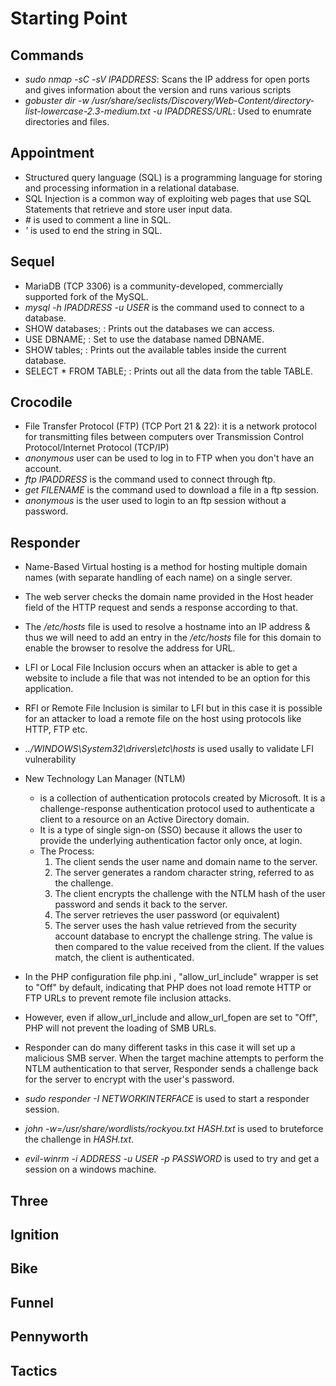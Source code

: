# Starting Point
## Commands
* *sudo nmap -sC -sV IPADDRESS*: Scans the IP address for open ports and gives information about the version and runs various scripts
* *gobuster dir -w /usr/share/seclists/Discovery/Web-Content/directory-list-lowercase-2.3-medium.txt -u IPADDRESS/URL*: Used to enumrate directories and files.


  
## Appointment
* Structured query language (SQL) is a programming language for storing and processing information in a relational database.
* SQL Injection is a common way of exploiting web pages that use SQL Statements that retrieve and store user input data.
* *#* is used to comment a line in SQL.
* *'* is used to end the string in SQL.

## Sequel
* MariaDB (TCP 3306) is a community-developed, commercially supported fork of the MySQL.
* *mysql -h IPADDRESS -u USER* is the command used to connect to a database.
* SHOW databases; : Prints out the databases we can access.
* USE DBNAME; : Set to use the database named DBNAME.
* SHOW tables; : Prints out the available tables inside the current database.
* SELECT * FROM TABLE; : Prints out all the data from the table TABLE.

## Crocodile
* File Transfer Protocol (FTP) (TCP Port 21 & 22): it is a network protocol for transmitting files between computers over Transmission Control Protocol/Internet Protocol (TCP/IP)
* *anonymous* user can be used to log in to FTP when you don't have an account.
* *ftp IPADDRESS* is the command used to connect through ftp.
* *get FILENAME* is the command used to download a file in a ftp session.
* *anonymous* is the user used to login to an ftp session without a password.

## Responder
* Name-Based Virtual hosting is a method for hosting multiple domain names (with separate handling of each name) on a single server.
* The web server checks the domain name provided in the Host header field of the HTTP request and sends a response according to that.
* The */etc/hosts* file is used to resolve a hostname into an IP address & thus we will need to add an entry in the */etc/hosts* file for this domain to enable the browser to resolve the address for URL.
* LFI or Local File Inclusion occurs when an attacker is able to get a website to include a file that was not intended to be an option for this application.
* RFI or Remote File Inclusion is similar to LFI but in this case it is possible for an attacker to load a remote file on the host using protocols like HTTP, FTP etc.
* *../WINDOWS\System32\drivers\etc\hosts* is used usally to validate LFI vulnerability
* New Technology Lan Manager (NTLM)
  - is a collection of authentication protocols created by Microsoft. It is a challenge-response authentication protocol used to authenticate a client to a resource on an Active Directory domain.
  - It is a type of single sign-on (SSO) because it allows the user to provide the underlying authentication factor only once, at login.
  - The Process:
    1. The client sends the user name and domain name to the server.
    2. The server generates a random character string, referred to as the challenge.
    3. The client encrypts the challenge with the NTLM hash of the user password and sends it back to the server.
    4. The server retrieves the user password (or equivalent)
    5. The server uses the hash value retrieved from the security account database to encrypt the challenge string. The value is then compared to the value received from the client. If the values match, the client is authenticated.

* In the PHP configuration file php.ini , "allow_url_include" wrapper is set to "Off" by default, indicating that PHP does not load remote HTTP or FTP URLs to prevent remote file inclusion attacks. 
* However, even if allow_url_include and allow_url_fopen are set to "Off", PHP will not prevent the loading of SMB URLs.
* Responder can do many different tasks in this case it will set up a malicious SMB server. When the target machine attempts to perform the NTLM authentication to that server, Responder sends a challenge back for the server to encrypt with the user's password.
* *sudo responder -I NETWORKINTERFACE* is used to start a responder session.
* *john -w=/usr/share/wordlists/rockyou.txt HASH.txt* is used to bruteforce the challenge in *HASH.txt*.
* *evil-winrm -i ADDRESS -u USER -p PASSWORD* is used to try and get a session on a windows machine.

## Three


## Ignition


## Bike


## Funnel


## Pennyworth


## Tactics

